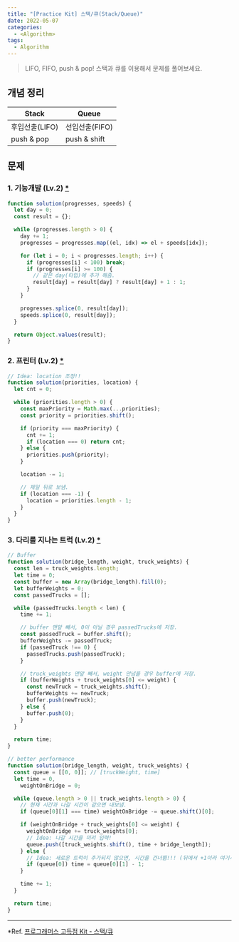 ```yaml
---
title: "[Practice Kit] 스택/큐(Stack/Queue)"
date: 2022-05-07
categories:
  - <Algorithm>
tags:
  - Algorithm
---
```


> LIFO, FIFO, push & pop! 스택과 큐를 이용해서 문제를 풀어보세요.

## 개념 정리

| Stack          | Queue          |
| -------------- | -------------- |
| 후입선출(LIFO) | 선입선출(FIFO) |
| push & pop     | push & shift   |

## 문제

### 1. 기능개발 (Lv.2) [\*](https://programmers.co.kr/learn/courses/30/lessons/42586?language=javascript)

```js
function solution(progresses, speeds) {
  let day = 0;
  const result = {};

  while (progresses.length > 0) {
    day += 1;
    progresses = progresses.map((el, idx) => el + speeds[idx]);

    for (let i = 0; i < progresses.length; i++) {
      if (progresses[i] < 100) break;
      if (progresses[i] >= 100) {
        // 같은 day(타입)에 추가 해줌.
        result[day] = result[day] ? result[day] + 1 : 1;
      }
    }

    progresses.splice(0, result[day]);
    speeds.splice(0, result[day]);
  }

  return Object.values(result);
}
```

### 2. 프린터 (Lv.2) [\*](https://programmers.co.kr/learn/courses/30/lessons/42587)

```js
// Idea: location 조정!!
function solution(priorities, location) {
  let cnt = 0;

  while (priorities.length > 0) {
    const maxPriority = Math.max(...priorities);
    const priority = priorities.shift();

    if (priority === maxPriority) {
      cnt += 1;
      if (location === 0) return cnt;
    } else {
      priorities.push(priority);
    }

    location -= 1;

    // 제일 뒤로 보냄.
    if (location === -1) {
      location = priorities.length - 1;
    }
  }
}
```

### 3. 다리를 지나는 트럭 (Lv.2) [\*](https://programmers.co.kr/learn/courses/30/lessons/42583?language=javascript)

```js
// Buffer
function solution(bridge_length, weight, truck_weights) {
  const len = truck_weights.length;
  let time = 0;
  const buffer = new Array(bridge_length).fill(0);
  let bufferWeights = 0;
  const passedTrucks = [];

  while (passedTrucks.length < len) {
    time += 1;

    // buffer 맨앞 빼서, 0이 아닐 경우 passedTrucks에 저장.
    const passedTruck = buffer.shift();
    bufferWeights -= passedTruck;
    if (passedTruck !== 0) {
      passedTrucks.push(passedTruck);
    }

    // truck_weights 맨앞 빼서, weight 안넘을 경우 buffer에 저장.
    if (bufferWeights + truck_weights[0] <= weight) {
      const newTruck = truck_weights.shift();
      bufferWeights += newTruck;
      buffer.push(newTruck);
    } else {
      buffer.push(0);
    }
  }

  return time;
}
```

```js
// better performance
function solution(bridge_length, weight, truck_weights) {
  const queue = [[0, 0]]; // [truckWeight, time]
  let time = 0,
    weightOnBridge = 0;

  while (queue.length > 0 || truck_weights.length > 0) {
    // 현재 시간과 나갈 시간이 같으면 내보냄.
    if (queue[0][1] === time) weightOnBridge -= queue.shift()[0];

    if (weightOnBridge + truck_weights[0] <= weight) {
      weightOnBridge += truck_weights[0];
      // Idea: 나갈 시간을 미리 입력!
      queue.push([truck_weights.shift(), time + bridge_length]);
    } else {
      // Idea: 새로운 트럭이 추가되지 않으면, 시간을 건너뜀!!! (뒤에서 +1이라 여기서 -1)
      if (queue[0]) time = queue[0][1] - 1;
    }

    time += 1;
  }

  return time;
}
```

---

\*Ref. [프로그래머스 고득점 Kit - 스택/큐](https://programmers.co.kr/learn/courses/30/parts/12081)
